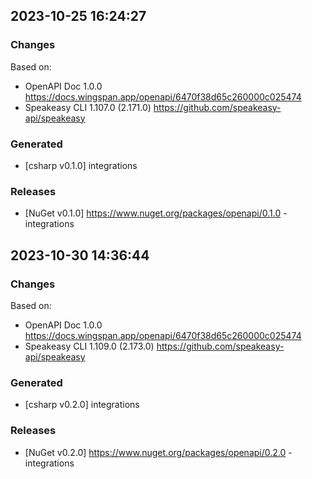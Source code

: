 

## 2023-10-25 16:24:27
### Changes
Based on:
- OpenAPI Doc 1.0.0 https://docs.wingspan.app/openapi/6470f38d65c260000c025474
- Speakeasy CLI 1.107.0 (2.171.0) https://github.com/speakeasy-api/speakeasy
### Generated
- [csharp v0.1.0] integrations
### Releases
- [NuGet v0.1.0] https://www.nuget.org/packages/openapi/0.1.0 - integrations

## 2023-10-30 14:36:44
### Changes
Based on:
- OpenAPI Doc 1.0.0 https://docs.wingspan.app/openapi/6470f38d65c260000c025474
- Speakeasy CLI 1.109.0 (2.173.0) https://github.com/speakeasy-api/speakeasy
### Generated
- [csharp v0.2.0] integrations
### Releases
- [NuGet v0.2.0] https://www.nuget.org/packages/openapi/0.2.0 - integrations